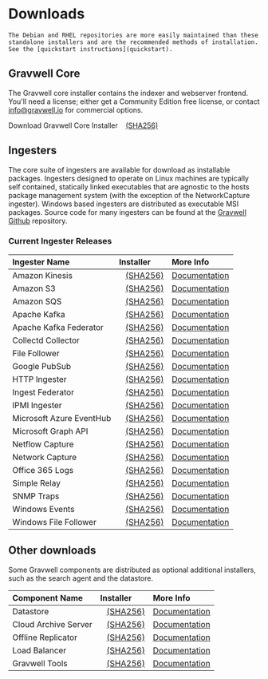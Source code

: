 # Downloads

```{attention}
The Debian and RHEL repositories are more easily maintained than these standalone installers and are the recommended methods of installation. See the [quickstart instructions](quickstart).
```

## Gravwell Core

The Gravwell core installer contains the indexer and webserver frontend. You'll need a license; either get a Community Edition free license, or contact info@gravwell.io for commercial options.

Download Gravwell Core Installer <a data-custom-class="hash-popover" href="https://update.gravwell.io/archive/5.3.2/installers/gravwell_5.3.2.sh"><i class="fa-solid fa-download"></i></a>&nbsp;&nbsp;&nbsp;<a data-custom-class="hash-popover" href="javascript:void\(0\)" data-toggle="popover" data-placement="bottom" data-html="true" data-content='<code class="docutils literal notranslate"><span class="pre">42dd253570692f04688f030d6c11c9723798f305f10efb6a35889dc2aed34bee</span></code>'>(SHA256)</a>

## Ingesters

The core suite of ingesters are available for download as installable packages.  Ingesters designed to operate on Linux machines are typically self contained, statically linked executables that are agnostic to the hosts package management system (with the exception of the NetworkCapture ingester).  Windows based ingesters are distributed as executable MSI packages.  Source code for many ingesters can be found at the [Gravwell Github](https://github.com/gravwell/gravwell/tree/master/ingesters) repository.

### Current Ingester Releases
| Ingester Name | Installer    | More Info |
| :------------ | :----------- | :-------- |
| Amazon Kinesis | <a data-custom-class="hash-popover" href="https://update.gravwell.io/archive/5.3.2/installers/gravwell_kinesis_ingest_installer_5.3.2.sh"><i class="fa-solid fa-download"></i></a>&nbsp;&nbsp;&nbsp;<a data-custom-class="hash-popover" href="javascript:void\(0\)" data-toggle="popover" data-placement="bottom" data-html="true" data-content='<code class="docutils literal notranslate"><span class="pre">ecf4a2dc399872a30c3dba581c66617efb1fb26a082bca8592362cfb73d42ae0</span></code>'>(SHA256)</a> | [Documentation](/ingesters/kinesis)|
| Amazon S3 | <a data-custom-class="hash-popover" href="https://update.gravwell.io/archive/5.3.2/installers/gravwell_s3_ingest_installer_5.3.2.sh"><i class="fa-solid fa-download"></i></a>&nbsp;&nbsp;&nbsp;<a data-custom-class="hash-popover" href="javascript:void\(0\)" data-toggle="popover" data-placement="bottom" data-html="true" data-content='<code class="docutils literal notranslate"><span class="pre">4b5c3751827a215a89d1cc22285d0a63d4916469fd2d6ea05504ad097fc71346</span></code>'>(SHA256)</a> | [Documentation](/ingesters/s3)|
| Amazon SQS | <a data-custom-class="hash-popover" href="https://update.gravwell.io/archive/5.3.2/installers/gravwell_sqs_ingest_installer_5.3.2.sh"><i class="fa-solid fa-download"></i></a>&nbsp;&nbsp;&nbsp;<a data-custom-class="hash-popover" href="javascript:void\(0\)" data-toggle="popover" data-placement="bottom" data-html="true" data-content='<code class="docutils literal notranslate"><span class="pre">ce0ca72e40a4e07169b76ab0f44b22f3c23bd36800fcd7c090a9b21ab2f9d4e8</span></code>'>(SHA256)</a> | [Documentation](/ingesters/sqs)|
| Apache Kafka | <a data-custom-class="hash-popover" href="https://update.gravwell.io/archive/5.3.2/installers/gravwell_kafka_installer_5.3.2.sh"><i class="fa-solid fa-download"></i></a>&nbsp;&nbsp;&nbsp;<a data-custom-class="hash-popover" href="javascript:void\(0\)" data-toggle="popover" data-placement="bottom" data-html="true" data-content='<code class="docutils literal notranslate"><span class="pre">03b82b2224c2f4cee8d99e6a732fef21c3ec2fa4415f209b1503ebbd1b6856c8</span></code>'>(SHA256)</a> | [Documentation](/ingesters/kafka)|
| Apache Kafka Federator | <a data-custom-class="hash-popover" href="https://update.gravwell.io/archive/5.3.2/installers/gravwell_kafka_federator_installer_5.3.2.sh"><i class="fa-solid fa-download"></i></a>&nbsp;&nbsp;&nbsp;<a data-custom-class="hash-popover" href="javascript:void\(0\)" data-toggle="popover" data-placement="bottom" data-html="true" data-content='<code class="docutils literal notranslate"><span class="pre">12d69cc44afffd1e0787e520f454dbc12c7afefc6b7dcaaeb11fcf6b799e9c9a</span></code>'>(SHA256)</a> | [Documentation](/ingesters/federators/kafkafederator)|
| Collectd Collector | <a data-custom-class="hash-popover" href="https://update.gravwell.io/archive/5.3.2/installers/gravwell_collectd_installer_5.3.2.sh"><i class="fa-solid fa-download"></i></a>&nbsp;&nbsp;&nbsp;<a data-custom-class="hash-popover" href="javascript:void\(0\)" data-toggle="popover" data-placement="bottom" data-html="true" data-content='<code class="docutils literal notranslate"><span class="pre">b34d10947d4f72d0a7729a3e6bc94af258a4e9bef24ecb3a5ba91cb04deb7909</span></code>'>(SHA256)</a> | [Documentation](/ingesters/collectd) |
| File Follower | <a data-custom-class="hash-popover" href="https://update.gravwell.io/archive/5.3.2/installers/gravwell_file_follow_installer_5.3.2.sh"><i class="fa-solid fa-download"></i></a>&nbsp;&nbsp;&nbsp;<a data-custom-class="hash-popover" href="javascript:void\(0\)" data-toggle="popover" data-placement="bottom" data-html="true" data-content='<code class="docutils literal notranslate"><span class="pre">929fbf8eabac6ff120b0d7b6d600078aeb2ad5214a6199abc708e2b4a64bdae4</span></code>'>(SHA256)</a> | [Documentation](/ingesters/file_follow) |
| Google PubSub | <a data-custom-class="hash-popover" href="https://update.gravwell.io/archive/5.3.2/installers/gravwell_pubsub_ingest_installer_5.3.2.sh"><i class="fa-solid fa-download"></i></a>&nbsp;&nbsp;&nbsp;<a data-custom-class="hash-popover" href="javascript:void\(0\)" data-toggle="popover" data-placement="bottom" data-html="true" data-content='<code class="docutils literal notranslate"><span class="pre">3cf2f0076a957421cf14c3081028dbbb98cd769ad07c6db51ffb02ff383514bc</span></code>'>(SHA256)</a> | [Documentation](/ingesters/pubsub)|
| HTTP Ingester | <a data-custom-class="hash-popover" href="https://update.gravwell.io/archive/5.3.2/installers/gravwell_http_ingester_installer_5.3.2.sh"><i class="fa-solid fa-download"></i></a>&nbsp;&nbsp;&nbsp;<a data-custom-class="hash-popover" href="javascript:void\(0\)" data-toggle="popover" data-placement="bottom" data-html="true" data-content='<code class="docutils literal notranslate"><span class="pre">f191dbdd00d40d6d5dbd49f21e73c6532a9eba4e3eba53f41bc1ab0a2861e7cf</span></code>'>(SHA256)</a> | [Documentation](/ingesters/http) |
| Ingest Federator | <a data-custom-class="hash-popover" href="https://update.gravwell.io/archive/5.3.2/installers/gravwell_federator_installer_5.3.2.sh"><i class="fa-solid fa-download"></i></a>&nbsp;&nbsp;&nbsp;<a data-custom-class="hash-popover" href="javascript:void\(0\)" data-toggle="popover" data-placement="bottom" data-html="true" data-content='<code class="docutils literal notranslate"><span class="pre">55b40860bb7de94b7bffdf62f402b4a2c2f4dcf03def6b20097aa791e0904b54</span></code>'>(SHA256)</a> | [Documentation](/ingesters/federators/federator) |
| IPMI Ingester | <a data-custom-class="hash-popover" href="https://update.gravwell.io/archive/5.3.2/installers/gravwell_ipmi_installer_5.3.2.sh"><i class="fa-solid fa-download"></i></a>&nbsp;&nbsp;&nbsp;<a data-custom-class="hash-popover" href="javascript:void\(0\)" data-toggle="popover" data-placement="bottom" data-html="true" data-content='<code class="docutils literal notranslate"><span class="pre">5b4e806553f1b414778b2edd1d2800e5cb1ec63a53a55d6ed74c2f203052ded2</span></code>'>(SHA256)</a> | [Documentation](/ingesters/ipmi)|
| Microsoft Azure EventHub | <a data-custom-class="hash-popover" href="https://update.gravwell.io/archive/5.3.2/installers/gravwell_azure_event_hubs_ingest_installer_5.3.2.sh"><i class="fa-solid fa-download"></i></a>&nbsp;&nbsp;&nbsp;<a data-custom-class="hash-popover" href="javascript:void\(0\)" data-toggle="popover" data-placement="bottom" data-html="true" data-content='<code class="docutils literal notranslate"><span class="pre">032ed746ac2e0b376af522bfd4a893fc1ee99fcd4dfd7ebfcaa97dedb7fa9c3f</span></code>'>(SHA256)</a> | [Documentation](/ingesters/eventhubs)|
| Microsoft Graph API | <a data-custom-class="hash-popover" href="https://update.gravwell.io/archive/5.3.2/installers/gravwell_msgraph_installer_5.3.2.sh"><i class="fa-solid fa-download"></i></a>&nbsp;&nbsp;&nbsp;<a data-custom-class="hash-popover" href="javascript:void\(0\)" data-toggle="popover" data-placement="bottom" data-html="true" data-content='<code class="docutils literal notranslate"><span class="pre">40c5b8970e5c287b6d0755add4222e2e47d722dffd7a46e4f782e1877cc33e12</span></code>'>(SHA256)</a> | [Documentation](/ingesters/msg)|
| Netflow Capture | <a data-custom-class="hash-popover" href="http://update.gravwell.io/archive/5.3.2/installers/gravwell_netflow_capture_installer_5.3.2.sh"><i class="fa-solid fa-download"></i></a>&nbsp;&nbsp;&nbsp;<a data-custom-class="hash-popover" href="javascript:void\(0\)" data-toggle="popover" data-placement="bottom" data-html="true" data-content='<code class="docutils literal notranslate"><span class="pre">5748116f82789b3cfbb9e5c8177b30b15b6f5ad740714e6302ba9d1872cd7275</span></code>'>(SHA256)</a> | [Documentation](/ingesters/netflow) |
| Network Capture | <a data-custom-class="hash-popover" href="https://update.gravwell.io/archive/5.3.2/installers/gravwell_network_capture_installer_5.3.2.sh"><i class="fa-solid fa-download"></i></a>&nbsp;&nbsp;&nbsp;<a data-custom-class="hash-popover" href="javascript:void\(0\)" data-toggle="popover" data-placement="bottom" data-html="true" data-content='<code class="docutils literal notranslate"><span class="pre">fdf9c39f903674805b76bc047c8dea1a95884d76e563491e27857bb3ef28d6de</span></code>'>(SHA256)</a> | [Documentation](/ingesters/pcap) |
| Office 365 Logs | <a data-custom-class="hash-popover" href="https://update.gravwell.io/archive/5.3.2/installers/gravwell_o365_installer_5.3.2.sh"><i class="fa-solid fa-download"></i></a>&nbsp;&nbsp;&nbsp;<a data-custom-class="hash-popover" href="javascript:void\(0\)" data-toggle="popover" data-placement="bottom" data-html="true" data-content='<code class="docutils literal notranslate"><span class="pre">1c348d1595743117388233040e3b6197b1c3fe6ae3e55405920143d47a581209</span></code>'>(SHA256)</a> | [Documentation](/ingesters/o365)|
| Simple Relay | <a data-custom-class="hash-popover" href="https://update.gravwell.io/archive/5.3.2/installers/gravwell_simple_relay_installer_5.3.2.sh"><i class="fa-solid fa-download"></i></a>&nbsp;&nbsp;&nbsp;<a data-custom-class="hash-popover" href="javascript:void\(0\)" data-toggle="popover" data-placement="bottom" data-html="true" data-content='<code class="docutils literal notranslate"><span class="pre">2c13d9047d4f259f60a38a447a1c4c2102b5e35b4e8133a932db8a55fd8eb21e</span></code>'>(SHA256)</a> | [Documentation](/ingesters/simple_relay)|
| SNMP Traps | <a data-custom-class="hash-popover" href="https://update.gravwell.io/archive/5.3.2/installers/gravwell_snmp_ingest_installer_5.3.2.sh"><i class="fa-solid fa-download"></i></a>&nbsp;&nbsp;&nbsp;<a data-custom-class="hash-popover" href="javascript:void\(0\)" data-toggle="popover" data-placement="bottom" data-html="true" data-content='<code class="docutils literal notranslate"><span class="pre">158afd8c7bcadfc6818c81731020ae2a23a48e8d9ff26d82449a25892d51da89</span></code>'>(SHA256)</a> | [Documentation](/ingesters/snmp)|
| Windows Events | <a data-custom-class="hash-popover" href="https://update.gravwell.io/archive/5.3.2/installers/gravwell_win_events_5.3.2.msi"><i class="fa-solid fa-download"></i></a>&nbsp;&nbsp;&nbsp;<a data-custom-class="hash-popover" href="javascript:void\(0\)" data-toggle="popover" data-placement="bottom" data-html="true" data-content='<code class="docutils literal notranslate"><span class="pre">335448b85ae9ce32a8e760febef7f66507a1f8158dfb01cb50dcc69328351035</span></code>'>(SHA256)</a> | [Documentation](/ingesters/winevent) |
| Windows File Follower | <a data-custom-class="hash-popover" href="https://update.gravwell.io/archive/5.3.2/installers/gravwell_file_follow_5.3.2.msi"><i class="fa-solid fa-download"></i></a>&nbsp;&nbsp;&nbsp;<a data-custom-class="hash-popover" href="javascript:void\(0\)" data-toggle="popover" data-placement="bottom" data-html="true" data-content='<code class="docutils literal notranslate"><span class="pre">bd2a4589cec35c803d50046e19460bd6b51df90d328d530504c62ae2553eb354</span></code>'>(SHA256)</a> | [Documentation](/ingesters/win_file_follow) |

## Other downloads

Some Gravwell components are distributed as optional additional installers, such as the search agent and the datastore.

| Component Name | Installer    | More Info |
| :------------- | :----------- | :-------- |
| Datastore | <a data-custom-class="hash-popover" href="https://update.gravwell.io/archive/5.3.2/installers/gravwell_datastore_installer_5.3.2.sh"><i class="fa-solid fa-download"></i></a>&nbsp;&nbsp;&nbsp;<a data-custom-class="hash-popover" href="javascript:void\(0\)" data-toggle="popover" data-placement="bottom" data-html="true" data-content='<code class="docutils literal notranslate"><span class="pre">ab2349498cd2059ca4d3247a3ebf28e8e4722eec2496febc12864351c08ddeda</span></code>'>(SHA256)</a> | [Documentation](/distributed/frontend) |
| Cloud Archive Server | <a data-custom-class="hash-popover" href="https://update.gravwell.io/archive/5.3.2/installers/gravwell_cloudarchive_server_installer_5.3.2.sh"><i class="fa-solid fa-download"></i></a>&nbsp;&nbsp;&nbsp;<a data-custom-class="hash-popover" href="javascript:void\(0\)" data-toggle="popover" data-placement="bottom" data-html="true" data-content='<code class="docutils literal notranslate"><span class="pre">7b2c14724821a5e3afa517a5ee5ca1c294003709bd9dc15c335e57e2ae5bca02</span></code>'>(SHA256)</a> | [Documentation](/configuration/archive.md) |
| Offline Replicator | <a data-custom-class="hash-popover" href="https://update.gravwell.io/archive/5.3.2/installers/gravwell_offline_replication_installer_5.3.2.sh"><i class="fa-solid fa-download"></i></a>&nbsp;&nbsp;&nbsp;<a data-custom-class="hash-popover" href="javascript:void\(0\)" data-toggle="popover" data-placement="bottom" data-html="true" data-content='<code class="docutils literal notranslate"><span class="pre">96a8d7bcc6f5ce7cf114b2ce526f53412ab08c9659844ad3a71d60baa3d05d01</span></code>'>(SHA256)</a> | [Documentation](/configuration/replication) |
| Load Balancer | <a data-custom-class="hash-popover" href="https://update.gravwell.io/archive/5.3.2/installers/gravwell_loadbalancer_installer_5.3.2.sh"><i class="fa-solid fa-download"></i></a>&nbsp;&nbsp;&nbsp;<a data-custom-class="hash-popover" href="javascript:void\(0\)" data-toggle="popover" data-placement="bottom" data-html="true" data-content='<code class="docutils literal notranslate"><span class="pre">beff851461bb217afa3b057a9de7400c5c932557abd7b97d6877f3de9229973a</span></code>'>(SHA256)</a> | [Documentation](/distributed/loadbalancer) |
| Gravwell Tools | <a data-custom-class="hash-popover" href="https://update.gravwell.io/archive/5.3.2/installers/gravwell_tools_5.3.2.sh"><i class="fa-solid fa-download"></i></a>&nbsp;&nbsp;&nbsp;<a data-custom-class="hash-popover" href="javascript:void\(0\)" data-toggle="popover" data-placement="bottom" data-html="true" data-content='<code class="docutils literal notranslate"><span class="pre">604fc6d9322582d1b4e1b9166f5d466c9cf95ae12974c8dfa4ca7165f90e13a2</span></code>'>(SHA256)</a> | [Documentation](/tools/tools)|
